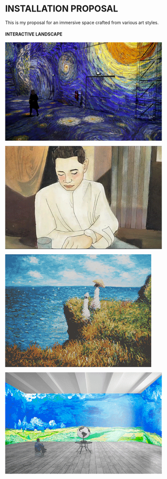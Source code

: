 # INSTALLATION PROPOSAL

This is my proposal for an immersive space crafted from various art styles.

#### INTERACTIVE LANDSCAPE

![s](https://github.com/artdelolo/CIM595-795-Installations/blob/master/HW/Installation/instal.jpg)

![s](https://github.com/artdelolo/CIM595-795-Installations/blob/master/HW/Installation/instal-2.gif)

![s](https://github.com/artdelolo/CIM595-795-Installations/blob/master/HW/Installation/instal-3.gif)

![s](https://github.com/artdelolo/CIM595-795-Installations/blob/master/HW/Installation/instal-4.gif)
